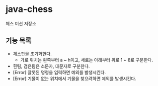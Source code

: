 # java-chess

체스 미션 저장소

## 기능 목록
- 체스판을 초기화한다.
    - 가로 위치는 왼쪽부터 a ~ h이고, 세로는 아래부터 위로 1 ~ 8로 구분한다.
- 흰팀, 검은팀은 소문자, 대문자로 구분한다.
- [Error] 잘못된 명령을 입력하면 예외를 발생시킨다.
- [Error] 기물이 없는 위치에서 기물을 찾으려하면 예외를 발생시킨다.
